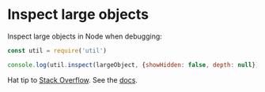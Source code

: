 # Inspect large objects 

Inspect large objects in Node when debugging:

```javascript
const util = require('util')

console.log(util.inspect(largeObject, {showHidden: false, depth: null}))
```

Hat tip to [Stack Overflow](https://stackoverflow.com/questions/10729276/how-can-i-get-the-full-object-in-node-jss-console-log-rather-than-object). See the [docs](https://nodejs.org/api/util.html#util_util_inspect_object_options).
